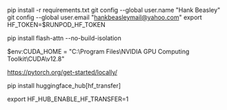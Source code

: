 pip install -r requirements.txt
git config --global user.name "Hank Beasley"
git config --global user.email "hankbeasleymail@yahoo.com"
export HF_TOKEN=$RUNPOD_HF_TOKEN


pip install flash-attn --no-build-isolation

$env:CUDA_HOME = "C:\Program Files\NVIDIA GPU Computing Toolkit\CUDA\v12.8"

https://pytorch.org/get-started/locally/

pip install huggingface_hub[hf_transfer]

export HF_HUB_ENABLE_HF_TRANSFER=1